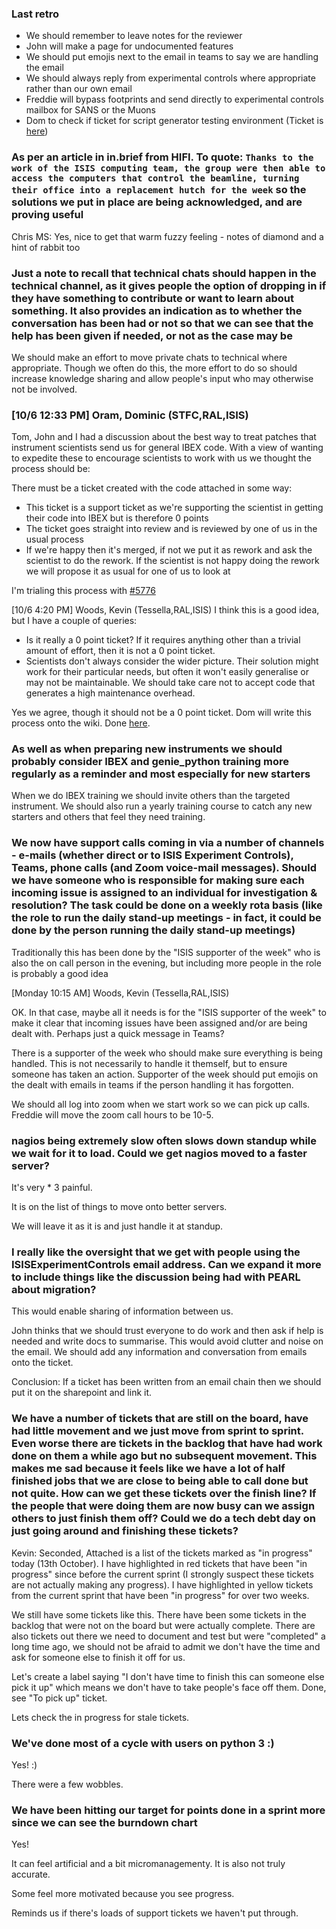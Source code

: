 ### Last retro

- We should remember to leave notes for the reviewer
- John will make a page for undocumented features
- We should put emojis next to the email in teams to say we are handling the email
- We should always reply from experimental controls where appropriate rather than our own email
- Freddie will bypass footprints and send directly to experimental controls mailbox for SANS or the Muons
- Dom to check if ticket for script generator testing environment (Ticket is [here](https://github.com/ISISComputingGroup/IBEX/issues/5701))

### As per an article in in.brief from HIFI. To quote: `Thanks to the work of the ISIS computing team, the group were then able to access the computers that control the beamline, turning their office into a replacement hutch for the week` so the solutions we put in place are being acknowledged, and are proving useful

Chris MS: Yes, nice to get that warm fuzzy feeling - notes of diamond and a hint of rabbit too

### Just a note to recall that technical chats should happen in the technical channel, as it gives people the option of dropping in if they have something to contribute or want to learn about something. It also provides an indication as to whether the conversation has been had or not so that we can see that the help has been given if needed, or not as the case may be

We should make an effort to move private chats to technical where appropriate. Though we often do this, the more effort to do so should increase knowledge sharing and allow people's input who may otherwise not be involved.

### [10/6 12:33 PM] Oram, Dominic (STFC,RAL,ISIS)

Tom, John and I had a discussion about the best way to treat patches that instrument scientists send us for general IBEX code. With a view of wanting to expedite these to encourage scientists to work with us we thought the process should be:

There must be a ticket created with the code attached in some way:

- This ticket is a support ticket as we're supporting the scientist in getting their code into IBEX but is therefore 0 points
- The ticket goes straight into review and is reviewed by one of us in the usual process
- If we're happy then it's merged, if not we put it as rework and ask the scientist to do the rework. If the scientist is not happy doing the rework we will propose it as usual for one of us to look at

I'm trialing this process with [#5776](https://github.com/ISISComputingGroup/IBEX/issues/5776)

[10/6 4:20 PM] Woods, Kevin (Tessella,RAL,ISIS)
I think this is a good idea, but I have a couple of queries:

- Is it really a 0 point ticket?  If it requires anything other than a trivial amount of effort, then it is not a 0 point ticket.
- Scientists don't always consider the wider picture.  Their solution might work for their particular needs, but often it won't easily generalise or may not be maintainable.  We should take care not to accept code that generates a high maintenance overhead.

Yes we agree, though it should not be a 0 point ticket.
Dom will write this process onto the wiki. Done [here](https://github.com/ISISComputingGroup/ibex_developers_manual/wiki/External-Contributions).

### As well as when preparing new instruments we should probably consider IBEX and genie_python training more regularly as a reminder and most especially for new starters

When we do IBEX training we should invite others than the targeted instrument. We should also run a yearly training course to catch any new starters and others that feel they need training.

### We now have support calls coming in via a number of channels - e-mails (whether direct or to ISIS Experiment Controls), Teams, phone calls (and Zoom voice-mail messages).  Should we have someone who is responsible for making sure each incoming issue is assigned to an individual for investigation & resolution?  The task could be done on a weekly rota basis (like the role to run the daily stand-up meetings - in fact, it could be done by the person running the daily stand-up meetings)

Traditionally this has been done by the "ISIS supporter of the week" who is also the on call person in the evening, but including more people in the role is probably a good idea

[Monday 10:15 AM] Woods, Kevin (Tessella,RAL,ISIS)

OK.  In that case, maybe all it needs is for the "ISIS supporter of the week" to make it clear that incoming issues have been assigned and/or are being dealt with.  Perhaps just a quick message in Teams?

There is a supporter of the week who should make sure everything is being handled. This is not necessarily to handle it themself, but to ensure someone has taken an action. Supporter of the week should put emojis on the dealt with emails in teams if the person handling it has forgotten.

We should all log into zoom when we start work so we can pick up calls. Freddie will move the zoom call hours to be 10-5.

### nagios being extremely slow often slows down standup while we wait for it to load. Could we get nagios moved to a faster server?

It's very * 3 painful.

It is on the list of things to move onto better servers.

We will leave it as it is and just handle it at standup.

### I really like the oversight that we get with people using the ISISExperimentControls email address. Can we expand it more to include things like the discussion being had with PEARL about migration?

This would enable sharing of information between us.

John thinks that we should trust everyone to do work and then ask if help is needed and write docs to summarise. This would avoid clutter and noise on the email. We should add any information and conversation from emails onto the ticket.

Conclusion: If a ticket has been written from an email chain then we should put it on the sharepoint and link it.

### We have a number of tickets that are still on the board, have had little movement and we just move from sprint to sprint. Even worse there are tickets in the backlog that have had work done on them a while ago but no subsequent movement. This makes me sad because it feels like we have a lot of half finished jobs that we are close to being able to call done but not quite. How can we get these tickets over the finish line? If the people that were doing them are now busy can we assign others to just finish them off? Could we do a tech debt day on just going around and finishing these tickets?

Kevin: Seconded, Attached is a list of the tickets marked as "in progress" today (13th October).  I have highlighted in red tickets that have been "in progress" since before the current sprint (I strongly suspect these tickets are not actually making any progress).  I have highlighted in yellow tickets  from the current sprint that have been "in progress" for over two weeks.

We still have some tickets like this. There have been some tickets in the backlog that were not on the board but were actually complete. There are also tickets out there we need to document and test but were "completed" a long time ago, we should not be afraid to admit we don't have the time and ask for someone else to finish it off for us.

Let's create a label saying "I don't have time to finish this can someone else pick it up" which means we don't have to take people's face off them. Done, see "To pick up" ticket.

Lets check the in progress for stale tickets.

### We've done most of a cycle with users on python 3 :)

Yes! :)

There were a few wobbles.

### We have been hitting our target for points done in a sprint more since we can see the burndown chart

Yes!

It can feel artificial and a bit micromanagementy. It is also not truly accurate.

Some feel more motivated because you see progress.

Reminds us if there's loads of support tickets we haven't put through.
